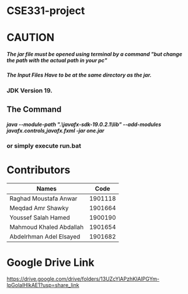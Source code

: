#                                         CSE331-project
# CAUTION
##### The jar file must be opened using terminal by a command "but change the path with the actual path in your pc"
##### The Input Files Have to be at the same directory as the jar.
### JDK Version 19.
## The Command
##### java --module-path ".\javafx-sdk-19.0.2.1\lib" --add-modules javafx.controls,javafx.fxml -jar one.jar
### or simply execute run.bat

# Contributors 
| Names | Code |
| ------ | ------ |
| Raghad Moustafa Anwar | 1901118 |
| Meqdad Amr Shawky | 1901664 |
| Youssef Salah Hamed | 1900190 |
| Mahmoud Khaled Abdallah | 1901654 |
| Abdelrhman Adel Elsayed | 1901682 |

# Google Drive Link
https://drive.google.com/drive/folders/13UZcYlAPzhKIAIPGYm-IpGolalHIkAE1?usp=share_link
